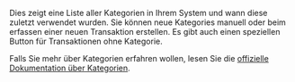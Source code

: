 Dies zeigt eine Liste aller Kategorien in Ihrem System und wann diese zuletzt verwendet wurden. Sie können neue Kategories manuell oder beim erfassen einer neuen Transaktion erstellen. Es gibt auch einen speziellen Button für Transaktionen ohne Kategorie.

Falls Sie mehr über Kategorien erfahren wollen, lesen Sie die [offizielle Dokumentation über Kategorien](https://firefly-iii.readthedocs.io/en/latest/concepts/categories.html).